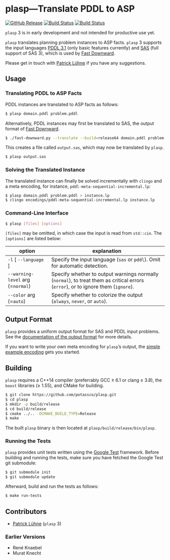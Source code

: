 # plasp—Translate PDDL to ASP

[![GitHub Release](https://img.shields.io/github/release/potassco/plasp.svg?maxAge=3600)](https://github.com/potassco/plasp/releases)
[![Build Status](https://img.shields.io/travis/potassco/plasp/develop.svg?maxAge=3600&label=build (master))](https://travis-ci.org/potassco/plasp?branch=master)
[![Build Status](https://img.shields.io/travis/potassco/plasp/develop.svg?maxAge=3600&label=build (develop))](https://travis-ci.org/potassco/plasp?branch=develop)

`plasp` 3 is in early development and not intended for productive use yet.

`plasp` translates planning problem instances to ASP facts.
`plasp` 3 supports the input languages [PDDL 3.1](https://helios.hud.ac.uk/scommv/IPC-14/software.html) (only basic features currently) and [SAS](http://www.fast-downward.org/TranslatorOutputFormat) (full support of SAS 3), which is used by [Fast Downward](http://www.fast-downward.org/).

Please get in touch with [Patrick Lühne](https://www.luehne.de) if you have any suggestions.

## Usage

### Translating PDDL to ASP Facts

PDDL instances are translated to ASP facts as follows:

```bash
$ plasp domain.pddl problem.pddl
```

Alternatively, PDDL instances may first be translated to SAS, the output format of [Fast Downward](http://www.fast-downward.org/).

```bash
$ ./fast-downward.py --translate --build=release64 domain.pddl problem.pddl
```

This creates a file called `output.sas`, which may now be translated by `plasp`.

```bash
$ plasp output.sas
```

### Solving the Translated Instance

The translated instance can finally be solved incrementally with `clingo` and a meta encoding, for instance, `pddl-meta-sequential-incremental.lp`:

```bash
$ plasp domain.pddl problem.pddl > instance.lp
$ clingo encodings/pddl-meta-sequential-incremental.lp instance.lp
```

### Command-Line Interface

```bash
$ plasp [files] [options]
```

`[files]` may be omitted, in which case the input is read from `std::cin`.
The `[options]` are listed below:

| **option**                        | **explanation**                                                                                                                   |
|-----------------------------------|-----------------------------------------------------------------------------------------------------------------------------------|
| `-l` [ `--language` ]             | Specify the input language (`sas` or `pddl`). Omit for automatic detection.                                                       |
| `--warning-level` arg (=`normal`) | Specify whether to output warnings normally (`normal`), to treat them as critical errors (`error`), or to ignore them (`ignore`). |
| `--color` arg (=`auto`)           | Specify whether to colorize the output (`always`, `never`, or `auto`).                                                            |

## Output Format

`plasp` provides a uniform output format for SAS and PDDL input problems.
See the [documentation of the output format](doc/output-format.md) for more details.

If you want to write your own meta encoding for `plasp`’s output, the [simple example encoding](encodings/sequential-incremental.lp) gets you started.

## Building

`plasp` requires a C++14 compiler (preferrably GCC ≥ 6.1 or clang ≥ 3.8), the `boost` libraries (≥ 1.55), and CMake for building.

```bash
$ git clone https://github.com/potassco/plasp.git
$ cd plasp
$ mkdir -p build/release
$ cd build/release
$ cmake ../.. -DCMAKE_BUILD_TYPE=Release
$ make
```

The built `plasp` binary is then located at `plasp/build/release/bin/plasp`.

### Running the Tests

`plasp` provides unit tests written using the [Google Test](https://github.com/google/googletest) framework.
Before building and running the tests, make sure you have fetched the Google Test git submodule:

```bash
$ git submodule init
$ git submodule update
```

Afterward, build and run the tests as follows:

```bash
$ make run-tests
```

## Contributors

* [Patrick Lühne](https://www.luehne.de) (`plasp` 3)

### Earlier Versions

* René Knaebel
* Murat Knecht
